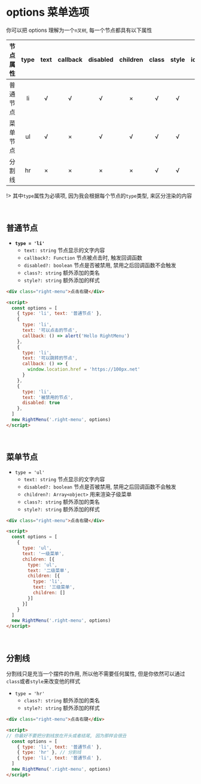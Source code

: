 
# options 菜单选项

你可以把 options 理解为一个`n叉树`, 每一个节点都具有以下属性

| 节点属性 | type | text | callback | disabled | children | class | style | icon |
| :-:     |  :-: |  :-: |  :-:     |  :-:     |  :-:     |  :-:  |  :-:  | :-:  |
| 普通节点  | li   |  √   |  √       |   √      |     ×    |   √   |   √   |  -   |
| 菜单节点  | ul   |  √   |  ×       |   √      |     √    |   √   |   √   |  -   |
| 分割线    | hr   |  ×   |  ×       |   ×      |     ×    |   √   |   √   |  -   |

!> 其中`type`属性为必填项, 因为我会根据每个节点的`type`类型, 来区分渲染的内容

<br />

## 普通节点

- **`type = 'li'`**
  - `text: string` 节点显示的文字内容
  - `callback?: Function` 节点被点击时, 触发回调函数
  - `disabled?: boolean` 节点是否被禁用, 禁用之后回调函数不会触发
  - `class?: string` 额外添加的类名
  - `style?: string` 额外添加的样式

```html [普通节点.html]
<div class="right-menu">点击右键</div>

<script>
  const options = [
    { type: 'li', text: '普通节点' },
    {
      type: 'li',
      text: '可以点击的节点',
      callback: () => alert('Hello RightMenu')
    },
    {
      type: 'li',
      text: '可以跳转的节点',
      callback: () => {
        window.location.href = 'https://100px.net'
      }
    },
    {
      type: 'li',
      text: '被禁用的节点',
      disabled: true
    },
  ]
  new RightMenu('.right-menu', options)
</script>
```

<br />


## 菜单节点

- `type = 'ul'`
  - `text: string` 节点显示的文字内容
  - `disabled?: boolean` 节点是否被禁用, 禁用之后回调函数不会触发
  - `children?: Array<object>` 用来渲染子级菜单
  - `class?: string` 额外添加的类名
  - `style?: string` 额外添加的样式

```html [菜单节点.html]
<div class="right-menu">点击右键</div>

<script>
  const options = [
    {
      type: 'ul',
      text: '一级菜单',
      children: [{
        type: 'ul',
        text: '二级菜单',
        children: [{
          type: 'li',
          text: '三级菜单',
          children: []
        }]
      }]
    }
  ]
  new RightMenu('.right-menu', options)
</script>
```

<br />

## 分割线

分割线只是充当一个摆件的作用, 所以他不需要任何属性, 但是你依然可以通过`class`或者`style`来改变他的样式

- `type = 'hr'`
  - `class?: string` 额外添加的类名
  - `style?: string` 额外添加的样式

```html [分割线.html]
<div class="right-menu">点击右键</div>

<script>
// 你最好不要把分割线放在开头或者结尾, 因为那样会很丑
  const options = [
    { type: 'li', text: '普通节点' },
    { type: 'hr' }, // 分割线
    { type: 'li', text: '普通节点' },
  ]
  new RightMenu('.right-menu', options)
</script>
```
